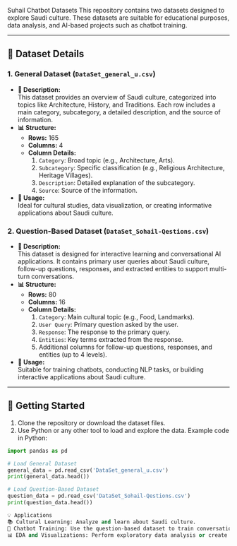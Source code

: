 Suhail Chatbot Datasets
This repository contains two datasets designed to explore Saudi culture. These datasets are suitable for educational purposes, data analysis, and AI-based projects such as chatbot training.

---

## 📂 Dataset Details  

### 1. General Dataset (`DataSet_general_u.csv`)  
- **📖 Description:**  
  This dataset provides an overview of Saudi culture, categorized into topics like Architecture, History, and Traditions. Each row includes a main category, subcategory, a detailed description, and the source of information.  
- **📊 Structure:**  
  - **Rows:** 165  
  - **Columns:** 4  
  - **Column Details:**  
    1. `Category`: Broad topic (e.g., Architecture, Arts).  
    2. `Subcategory`: Specific classification (e.g., Religious Architecture, Heritage Villages).  
    3. `Description`: Detailed explanation of the subcategory.  
    4. `Source`: Source of the information.  
- **📌 Usage:**  
  Ideal for cultural studies, data visualization, or creating informative applications about Saudi culture.

### 2. Question-Based Dataset (`DataSet_Sohail-Qestions.csv`)  
- **📖 Description:**  
  This dataset is designed for interactive learning and conversational AI applications. It contains primary user queries about Saudi culture, follow-up questions, responses, and extracted entities to support multi-turn conversations.  
- **📊 Structure:**  
  - **Rows:** 80  
  - **Columns:** 16  
  - **Column Details:**  
    1. `Category`: Main cultural topic (e.g., Food, Landmarks).  
    2. `User Query`: Primary question asked by the user.  
    3. `Response`: The response to the primary query.  
    4. `Entities`: Key terms extracted from the response.  
    5. Additional columns for follow-up questions, responses, and entities (up to 4 levels).  
- **📌 Usage:**  
  Suitable for training chatbots, conducting NLP tasks, or building interactive applications about Saudi culture.

---

## 🚀 Getting Started  

1. Clone the repository or download the dataset files.  
2. Use Python or any other tool to load and explore the data. Example code in Python:  

```python
import pandas as pd

# Load General Dataset
general_data = pd.read_csv('DataSet_general_u.csv')
print(general_data.head())

# Load Question-Based Dataset
question_data = pd.read_csv('DataSet_Sohail-Qestions.csv')
print(question_data.head())

💡 Applications
📚 Cultural Learning: Analyze and learn about Saudi culture.
🤖 Chatbot Training: Use the question-based dataset to train conversational AI models.
📊 EDA and Visualizations: Perform exploratory data analysis or create cultural insights.
